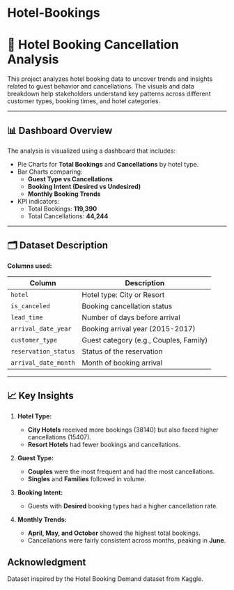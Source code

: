 # Hotel-Bookings
# 🏨 Hotel Booking Cancellation Analysis

This project analyzes hotel booking data to uncover trends and insights related to guest behavior and cancellations. The visuals and data breakdown help stakeholders understand key patterns across different customer types, booking times, and hotel categories.

---

## 📊 Dashboard Overview

The analysis is visualized using a dashboard that includes:

- Pie Charts for **Total Bookings** and **Cancellations** by hotel type.
- Bar Charts comparing:
  - **Guest Type vs Cancellations**
  - **Booking Intent (Desired vs Undesired)**
  - **Monthly Booking Trends**
- KPI indicators:
  - Total Bookings: **119,390**
  - Total Cancellations: **44,244**

---

## 🗂️ Dataset Description

**Columns used:**

| Column              | Description                          |
|---------------------|--------------------------------------|
| `hotel`             | Hotel type: City or Resort           |
| `is_canceled`       | Booking cancellation status          |
| `lead_time`         | Number of days before arrival        |
| `arrival_date_year` | Booking arrival year (2015-2017)     |
| `customer_type`     | Guest category (e.g., Couples, Family)|
| `reservation_status`| Status of the reservation            |
| `arrival_date_month`| Month of booking arrival             |

---

## 📈 Key Insights

1. **Hotel Type:**
   - **City Hotels** received more bookings (38140) but also faced higher cancellations (15407).
   - **Resort Hotels** had fewer bookings and cancellations.

2. **Guest Type:**
   - **Couples** were the most frequent and had the most cancellations.
   - **Singles** and **Families** followed in volume.

3. **Booking Intent:**
   - Guests with **Desired** booking types had a higher cancellation rate.

4. **Monthly Trends:**
   - **April, May, and October** showed the highest total bookings.
   - Cancellations were fairly consistent across months, peaking in **June**.
  
## Acknowledgment
Dataset inspired by the Hotel Booking Demand dataset from Kaggle.


